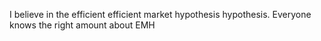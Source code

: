 I believe in the efficient efficient market hypothesis hypothesis. Everyone knows the right amount about EMH

